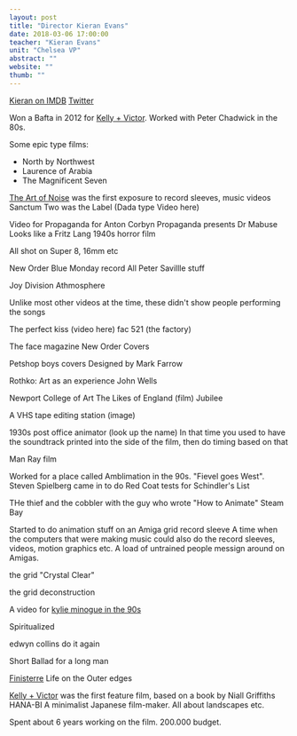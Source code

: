 ```yaml
---
layout: post
title: "Director Kieran Evans"
date: 2018-03-06 17:00:00
teacher: "Kieran Evans"
unit: "Chelsea VP"
abstract: ""
website: ""
thumb: ""
---
```


[Kieran on IMDB](http://www.imdb.com/name/nm1509903/)
[Twitter](https://twitter.com/kierboyo)

Won a Bafta in 2012 for [Kelly + Victor](http://www.imdb.com/title/tt2076871/). Worked with Peter Chadwick in the 80s.

Some epic type films:

- North by Northwest
- Laurence of Arabia
- The Magnificent Seven

[The Art of Noise]() was the first exposure to record sleeves, music videos
Sanctum Two was the Label
(Dada type Video here)

Video for Propaganda for Anton Corbyn
Propaganda presents Dr Mabuse
Looks like a Fritz Lang 1940s horror film

All shot on Super 8, 16mm etc

New Order
Blue Monday record
All Peter Savillle stuff

Joy Division
Athmosphere

Unlike most other videos at the time, these didn't show people performing the songs

The perfect kiss (video here)
fac 521 (the factory)

The face magazine
New Order Covers

Petshop boys covers
Designed by Mark Farrow

Rothko: Art as an experience
John Wells

Newport College of Art
The Likes of England (film)
Jubilee

A VHS tape editing station (image)

1930s post office animator (look up the name)
In that time you used to have the soundtrack printed into the side of the film, then do timing based on that

Man Ray film

Worked for a place called Amblimation in the 90s. "Fievel goes West".
Steven Spielberg came in to do Red Coat tests for Schindler's List

THe thief and the cobbler with the guy who wrote "How to Animate"
Steam Bay

Started to do animation stuff on an Amiga
grid record sleeve
A time when the computers that were making music could also do the record sleeves, videos, motion graphics etc. A load of untrained people messign around on Amigas.

the grid "Crystal Clear"

the grid
deconstruction

A video for [kylie minogue in the 90s]()

Spiritualized

edwyn collins do it again

Short Ballad for a long man

[Finisterre]()
Life on the Outer edges

[Kelly + Victor]() was the first feature film, based on a book by Niall Griffiths
HANA-BI
A minimalist Japanese film-maker. All about landscapes etc.

Spent about 6 years working on the film. 200.000 budget.
